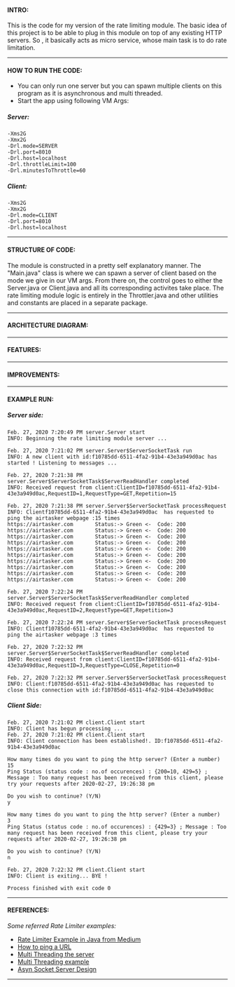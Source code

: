 
#### INTRO:

This is the code for my version of the rate limiting module. The basic idea of this project is to be able to plug in this module on top of any existing HTTP servers. So , it basically acts as micro service, whose main task is to do rate limitation.
*******
#### HOW TO RUN THE CODE:

* You can only run one server but you can spawn multiple clients on this program as it is asynchronous and multi threaded.
* Start the app using following VM Args: 

##### *Server:*

~~~
-Xms2G
-Xmx2G
-Drl.mode=SERVER
-Drl.port=8010
-Drl.host=localhost
-Drl.throttleLimit=100
-Drl.minutesToThrottle=60
~~~
##### *Client:*
~~~
-Xms2G
-Xmx2G
-Drl.mode=CLIENT
-Drl.port=8010
-Drl.host=localhost
~~~

*******
#### STRUCTURE OF CODE: 

The module is constructed in a pretty self explanatory manner. The "Main.java" class is where we can spawn a server of client based on the mode we give in our VM args. From there on, the control goes to either the Server.java or Client.java and all its corresponding activites take place. The rate limiting module logic is entirely in the Throttler.java and other utilities and constants are placed in a separate package.

*******
#### ARCHITECTURE DIAGRAM:

*******
#### FEATURES:


*******
#### IMPROVEMENTS:

*******
#### EXAMPLE RUN:

##### *Server side:*
~~~
Feb. 27, 2020 7:20:49 PM server.Server start
INFO: Beginning the rate limiting module server ...

Feb. 27, 2020 7:21:02 PM server.Server$ServerSocketTask run
INFO: A new client with id:f10785dd-6511-4fa2-91b4-43e3a949d0ac has started ! Listening to messages ... 

Feb. 27, 2020 7:21:38 PM server.Server$ServerSocketTask$ServerReadHandler completed
INFO: Received request from client:ClientID=f10785dd-6511-4fa2-91b4-43e3a949d0ac,RequestID=1,RequestType=GET,Repetition=15

Feb. 27, 2020 7:21:38 PM server.Server$ServerSocketTask processRequest
INFO: Clientf10785dd-6511-4fa2-91b4-43e3a949d0ac  has requested to ping the airtasker webpage :15 times
https://airtasker.com		Status:-> Green <-	Code: 200
https://airtasker.com		Status:-> Green <-	Code: 200
https://airtasker.com		Status:-> Green <-	Code: 200
https://airtasker.com		Status:-> Green <-	Code: 200
https://airtasker.com		Status:-> Green <-	Code: 200
https://airtasker.com		Status:-> Green <-	Code: 200
https://airtasker.com		Status:-> Green <-	Code: 200
https://airtasker.com		Status:-> Green <-	Code: 200
https://airtasker.com		Status:-> Green <-	Code: 200
https://airtasker.com		Status:-> Green <-	Code: 200

Feb. 27, 2020 7:22:24 PM server.Server$ServerSocketTask$ServerReadHandler completed
INFO: Received request from client:ClientID=f10785dd-6511-4fa2-91b4-43e3a949d0ac,RequestID=2,RequestType=GET,Repetition=3

Feb. 27, 2020 7:22:24 PM server.Server$ServerSocketTask processRequest
INFO: Clientf10785dd-6511-4fa2-91b4-43e3a949d0ac  has requested to ping the airtasker webpage :3 times

Feb. 27, 2020 7:22:32 PM server.Server$ServerSocketTask$ServerReadHandler completed
INFO: Received request from client:ClientID=f10785dd-6511-4fa2-91b4-43e3a949d0ac,RequestID=3,RequestType=CLOSE,Repetition=0

Feb. 27, 2020 7:22:32 PM server.Server$ServerSocketTask processRequest
INFO: Client:f10785dd-6511-4fa2-91b4-43e3a949d0ac has requested to close this connection with id:f10785dd-6511-4fa2-91b4-43e3a949d0ac
~~~
##### *Client Side:*
~~~
Feb. 27, 2020 7:21:02 PM client.Client start
INFO: Client has begun processing ...
Feb. 27, 2020 7:21:02 PM client.Client start
INFO: Client connection has been established!. ID:f10785dd-6511-4fa2-91b4-43e3a949d0ac

How many times do you want to ping the http server? (Enter a number)
15
Ping Status (status code : no.of occurences) : {200=10, 429=5} ; Message : Too many request has been received from this client, please try your requests after 2020-02-27, 19:26:38 pm

Do you wish to continue? (Y/N)
y

How many times do you want to ping the http server? (Enter a number)
3
Ping Status (status code : no.of occurences) : {429=3} ; Message : Too many request has been received from this client, please try your requests after 2020-02-27, 19:26:38 pm

Do you wish to continue? (Y/N)
n

Feb. 27, 2020 7:22:32 PM client.Client start
INFO: Client is exiting... BYE !

Process finished with exit code 0

~~~
*******

#### REFERENCES:
*Some referred Rate Limiter examples:*

* [Rate Limiter Example in Java from Medium](https://medium.com/@aayushbhatnagar_10462/rate-limiting-implementation-example-in-java-7831923e5de3)
* [How to ping a URL](https://crunchify.com/how-to-get-ping-status-of-any-http-end-point-in-java/)
* [Multi Threading the server](https://www.baeldung.com/java-executor-service-tutorial)
* [Multi Threading example](https://dzone.com/articles/java-concurrency-multi-threading-with-executorserv)
* [Asyn Socket Server Design](https://www.baeldung.com/java-nio2-async-socket-channel#the-server-with-completionhandler)

*******
